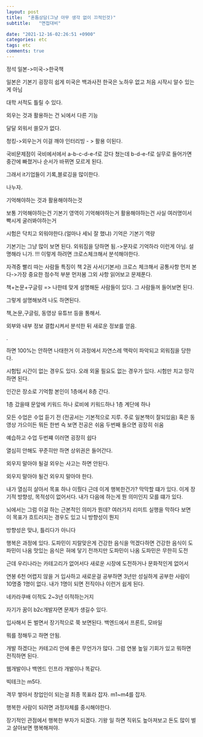 ```yaml
---
layout: post
title:  "혼틈상담(그냥 아무 생각 없이 끄적인것)"
subtitle:   "면접대비"

date: "2021-12-16-02:26:51 +0900"
categories: etc
tags: etc
comments: true
---
```



정석
일본->미국->한국책

일본은 기본기 굉장히 쉽게
미국은 백과사전
한국은 노하우 없고 처음 시작시 알수 있는게 아님

대학 서적도 틀릴 수 있다.

외우는 것과 활용하는 건 뇌에서 다른 기능

달달 외워서 쓸모가 없다.

청킹->외우는거 이걸 깨야
인터리빙 - > 활용 이된다.

국비문제점이 국비에서에서 a-b-c-d-e-f로 갔다 쳤는데
b-d-e-f로 실무로 들어가면 중간에 빠졌거나 순서가 바뀌면
모르게 된다.

그래서 it기업들이 기록,블로깅을 많이한다.

나누자.

기억해야하는 것과 활용해야하는것

보통 기억해야하는건 기본기 영역이 기억해야하는거
활용해야하는건 사실 여러명이서 빡시게 굴러봐야하는거

시험은 닥치고 외워야한다.(얼마나 세뇌 잘 했냐)
기억은 기본기 역량

기본기는 그냥 많이 보면 된다.
외워짐을 당하면 됨.->문자로 기억하라 이런게 아님.
설명해라 니가. !!!
이렇게 하려면 크로스체크해서 분석해야한다.

자격증 빨리 따는 사람들 특징이 책 2권 사서(기본서)
크로스 체크해서 공통사항 먼저 본다->가장 중요한 점수적 부분 먼저봄
그외 사항 읽어보고 문제푼다.

책+논문+구글링 => 나한테 맞게 설명해둔 사람들이 있다. 그 사람들꺼 들어보면 된다.

그렇게 설명해보려 나도 하면된다.

책,논문,구글링, 동영상 유튜브 등을 통해서.

외부와 내부 정보 결합시켜서 분석한 뒤 새로운 정보를 얻음.

.

하면 100%는 안하면 나태한거
이 과정에서 자연스레 맥락이 파악되고 외워짐을 당한다.

시험팁 시간이 없는 경우도 있다.
오래 외울 필요도 없는 경우가 있다.
시험만 치고 망각하면 된다.

인간은 장소로 기억함
본인이 1층에서 8층 간다.

1층 갔을때 문앞에 키워드 하나 로비에 키워드하나
1층 계단에 하나

모든 수업은 수업 듣기 전 (전공서는 기본적으로 지루. 주로 일본책이 잘되있음)
혹은 동영상 가으이든 뭐든 한번 슥 보면 전공은 쉬움
두번째 들으면 굉장히 쉬움

예습하고 수업 두번쨰 이러면 굉장히 쉽다

열심히 안해도 꾸준히만 하면 상위권은 들어간다.

외우지 말아야 될걸 외우는 사고는 하면 안된다.


외우지 말아야 될건 외우지 말아야 한다.

내가 열심히 살아서 목표 하나 이뤘다
근데 이게 행복한건가? 막막할 떄가 있다.
이게 장기적 방향성, 목적성이 없어서다.
내가 다음에 하는게 뭔 의미인지 모를 떄가 있다.

뇌에서는 그럼 이걸 하는 근본적인 의미가 뭔데?
여러가지 리미트 실행을 막하다 보면 이 목표가 흐트러지는 경우도 있고 니 방향성이 뭔지

방향성은 맞냐, 틀리다가 아니다

행복은 과정에 있다.
도파민이 지랄맞은게
건강한 음식을 먹겠다하면 건강한 음식이 도파민이 나옴
맛있는 음식은 혀에 닿기 전까지만 도파민이 나옴
도파민은 무한히 도전

근데 우리나라는 카테고리가 없어서다
새로운 시장에 도전하거나 문화적인게 없어서

연봉 6천 어렵지 않을 거
입사하고 새로운걸 공부하면 3년만 성실하게 공부한 사람이 10명중 1명이 없다.
내가 1명이 되면 전직이나 이런거 쉽게 된다.


네카라쿠배 이적도 2~3년 이적하는거지

자기가 꿈이 b2c개발자면 문제가 생길수 있다.

입사해서 돈 벌면서 장기적으로 쭉 보면된다. 백엔드에서 프론트, 모바일



뭐를 정해두고 하면 안됨.

개발 하겠다는 카테고리 안에 좋은 무언가가 많다.
그럼 연봉 높일 기회가 있고 뭐하면 전직하면 된다.

웹개발이나 백엔드 인프라 개발이나 똑같다.

빅테크는 m5다.

격무 쌓아서 창업인이 되는걸 최종 목표라 잡자.
m1~m4를 잡자.

행복한 사람이 되려면 과정자체를 중시해야한다.

장기적인 관점에서 행복한 부자가 되겠다.
기왕 일 하면 직위도 높아져보고 돈도 많이 벌고 살아보면 행복해져야.

